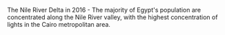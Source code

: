 <p>The Nile River Delta in 2016 - The majority of Egypt's population are concentrated along the Nile River valley, with the highest concentration of lights in the Cairo metropolitan area.</p>
